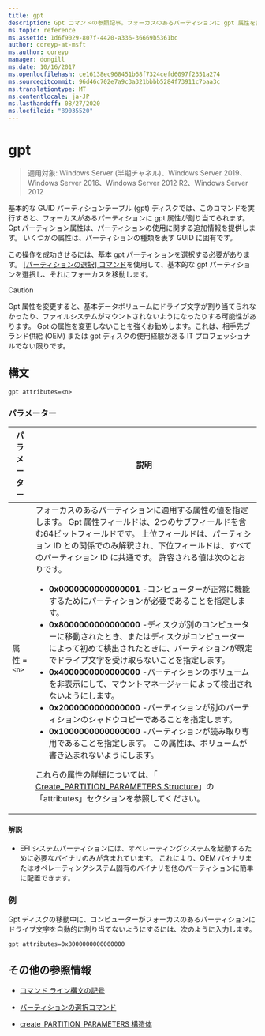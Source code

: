 ```yaml
---
title: gpt
description: Gpt コマンドの参照記事。フォーカスのあるパーティションに gpt 属性を割り当てます。
ms.topic: reference
ms.assetid: 1d6f9029-807f-4420-a336-36669b5361bc
author: coreyp-at-msft
ms.author: coreyp
manager: dongill
ms.date: 10/16/2017
ms.openlocfilehash: ce16138ec968451b68f7324cefd6097f2351a274
ms.sourcegitcommit: 96d46c702e7a9c3a321bbbb5284f73911c7baa3c
ms.translationtype: MT
ms.contentlocale: ja-JP
ms.lasthandoff: 08/27/2020
ms.locfileid: "89035520"
---
```

# <a name="gpt"></a>gpt

> 適用対象: Windows Server (半期チャネル)、Windows Server 2019、Windows Server 2016、Windows Server 2012 R2、Windows Server 2012

基本的な GUID パーティションテーブル (gpt) ディスクでは、このコマンドを実行すると、フォーカスがあるパーティションに gpt 属性が割り当てられます。 Gpt パーティション属性は、パーティションの使用に関する追加情報を提供します。 いくつかの属性は、パーティションの種類を表す GUID に固有です。

この操作を成功させるには、基本 gpt パーティションを選択する必要があります。 [[パーティションの選択] コマンド](select-partition.md)を使用して、基本的な gpt パーティションを選択し、それにフォーカスを移動します。

> [!CAUTION]
> Gpt 属性を変更すると、基本データボリュームにドライブ文字が割り当てられなかったり、ファイルシステムがマウントされないようになったりする可能性があります。 Gpt の属性を変更しないことを強くお勧めします。これは、相手先ブランド供給 (OEM) または gpt ディスクの使用経験がある IT プロフェッショナルでない限りです。

## <a name="syntax"></a>構文

```
gpt attributes=<n>
```

### <a name="parameters"></a>パラメーター

| パラメーター | 説明 |
| --------- | ----------- |
| 属性 =`<n>` | フォーカスのあるパーティションに適用する属性の値を指定します。 Gpt 属性フィールドは、2つのサブフィールドを含む64ビットフィールドです。 上位フィールドは、パーティション ID との関係でのみ解釈され、下位フィールドは、すべてのパーティション ID に共通です。 許容される値は次のとおりです。<ul><li>**0x0000000000000001** -コンピューターが正常に機能するためにパーティションが必要であることを指定します。</li><li>**0x8000000000000000** -ディスクが別のコンピューターに移動されたとき、またはディスクがコンピューターによって初めて検出されたときに、パーティションが既定でドライブ文字を受け取らないことを指定します。</li><li>**0x4000000000000000** -パーティションのボリュームを非表示にして、マウントマネージャーによって検出されないようにします。</li><li>**0x2000000000000000** -パーティションが別のパーティションのシャドウコピーであることを指定します。</li><li>**0x1000000000000000** -パーティションが読み取り専用であることを指定します。 この属性は、ボリュームが書き込まれないようにします。</li></ul><p>これらの属性の詳細については、「 [Create_PARTITION_PARAMETERS Structure](/windows/win32/api/vds/ns-vds-create_partition_parameters)」の「attributes」セクションを参照してください。 |

#### <a name="remarks"></a>解説

- EFI システムパーティションには、オペレーティングシステムを起動するために必要なバイナリのみが含まれています。 これにより、OEM バイナリまたはオペレーティングシステム固有のバイナリを他のパーティションに簡単に配置できます。

### <a name="examples"></a>例

Gpt ディスクの移動中に、コンピューターがフォーカスのあるパーティションにドライブ文字を自動的に割り当てないようにするには、次のように入力します。

```
gpt attributes=0x8000000000000000
```

## <a name="additional-references"></a>その他の参照情報

- [コマンド ライン構文の記号](command-line-syntax-key.md)

- [パーティションの選択コマンド](select-partition.md)

- [create_PARTITION_PARAMETERS 構造体](/windows/win32/api/vds/ns-vds-create_partition_parameters)
